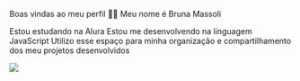 Boas vindas ao meu perfil 💙💙
Meu nome é Bruna Massoli

Estou estudando na Alura
Estou me desenvolvendo na linguagem JavaScript
Utilizo esse espaço para minha organização e compartilhamento dos meu projetos desenvolvidos

![]([link](https://www.google.com/url?sa=i&url=https%3A%2F%2Fgiphy.com%2Fexplore%2Fthe-office&psig=AOvVaw3kcoMoFCsuEfzym4va8ryk&ust=1722728362373000&source=images&cd=vfe&opi=89978449&ved=0CBAQjRxqFwoTCODt7bK914cDFQAAAAAdAAAAABAE))
